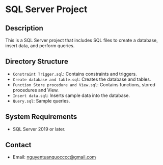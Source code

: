# SQL Server Project

## Description
This is a SQL Server project that includes SQL files to create a database, insert data, and perform queries.

## Directory Structure
- `Constraint Trigger.sql`: Contains constraints and triggers.
- `Create database and table.sql`: Creates the database and tables.
- `Function Store procedure and View.sql`: Contains functions, stored procedures and View.
- `Insert data.sql`: Inserts sample data into the database.
- `Query.sql`: Sample queries.

## System Requirements
- SQL Server 2019 or later.

## Contact
- Email: nguyentuanquocccc@gmail.com
